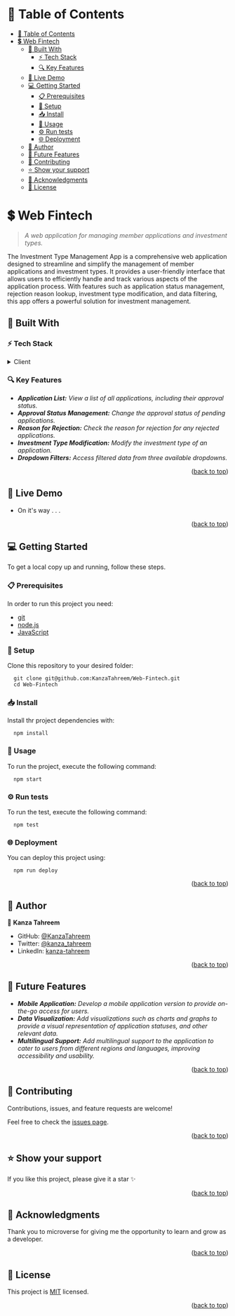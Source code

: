 <a name="readme-top"></a>

# 📗 Table of Contents
- [📗 Table of Contents](#-table-of-contents)
- [💲 Web Fintech ](#-web-fintech-)
  - [🧰 Built With ](#-built-with-)
    - [⚡ Tech Stack ](#-tech-stack-)
    - [🔍 Key Features ](#-key-features-)
  - [🚀 Live Demo ](#-live-demo-)
  - [💻 Getting Started ](#-getting-started-)
    - [📋 Prerequisites](#-prerequisites)
    - [📂 Setup](#-setup)
    - [📥 Install](#-install)
    - [🔌 Usage ](#-usage-)
    - [⚙️ Run tests](#️-run-tests)
    - [🌐 Deployment](#-deployment)
  - [👥 Author ](#-author-)
  - [🔮 Future Features ](#-future-features-)
  - [🤝 Contributing ](#-contributing-)
  - [⭐️ Show your support ](#️-show-your-support-)
  - [🙏 Acknowledgments ](#-acknowledgments-)
  - [📝 License ](#-license-)

<!-- PROJECT DESCRIPTION -->

# 💲 Web Fintech <a name="about-the-project"></a>

>  *A web application for managing member applications and investment types.*

The Investment Type Management App is a comprehensive web application designed to streamline and simplify the management of member applications and investment types. It provides a user-friendly interface that allows users to efficiently handle and track various aspects of the application process. With features such as application status management, rejection reason lookup, investment type modification, and data filtering, this app offers a powerful solution for investment management.

## 🧰 Built With <a name="built-with"></a>

### ⚡ Tech Stack <a name="tech-stack"></a>

<details>
  <summary>Client</summary>
  <ul> 
    <li><a href="https://reactjs.org/">React</a></li>
    <li><a href="https://redux.js.org/">Redux</a></li>
  </ul>
</details>

<!-- Features -->

### 🔍 Key Features <a name="key-features"></a>

- ***Application List:** View a list of all applications, including their approval status.*
- ***Approval Status Management:** Change the approval status of pending applications.*
- ***Reason for Rejection:** Check the reason for rejection for any rejected applications.*
- ***Investment Type Modification:** Modify the investment type of an application.*
- ***Dropdown Filters:** Access filtered data from three available dropdowns.*

<p align="right">(<a href="#readme-top">back to top</a>)</p>

## 🚀 Live Demo <a name="live-demo"></a>

- On it's way . . .

<p align="right">(<a href="#readme-top">back to top</a>)</p>


<!-- GETTING STARTED -->

## 💻 Getting Started <a name="getting-started"></a>

To get a local copy up and running, follow these steps.
### 📋 Prerequisites

In order to run this project you need:

- [git](https://git-scm.com/)
- [node.js](https://nodejs.org/en/)
- [JavaScript](https://developer.mozilla.org/en-US/docs/Web/JavaScript)

### 📂 Setup

Clone this repository to your desired folder:

```
  git clone git@github.com:KanzaTahreem/Web-Fintech.git
  cd Web-Fintech
```

### 📥 Install

Install thr project dependencies with:

```
  npm install
```

### 🔌 Usage <a name="usage"></a>

To run the project, execute the following command:

```
  npm start
```

### ⚙️ Run tests

To run the test, execute the following command:

```
  npm test
```

### 🌐 Deployment

You can deploy this project using:

```
  npm run deploy
```


<p align="right">(<a href="#readme-top">back to top</a>)</p>

<!-- AUTHORS -->
## 👥 Author <a name="authors"></a>
 
👤 **Kanza Tahreem**
- GitHub: [@KanzaTahreem](https://github.com/KanzaTahreem)
- Twitter: [@kanza_tahreem](https://twitter.com/kanza_tahreem)
- LinkedIn: [kanza-tahreem](https://www.linkedin.com/in/kanza-tahreem/)



<p align="right">(<a href="#readme-top">back to top</a>)</p>

<!-- FUTURE FEATURES -->

## 🔮 Future Features <a name="future-features"></a>
- ***Mobile Application:** Develop a mobile application version to provide on-the-go access for users.*
- ***Data Visualization:** Add visualizations such as charts and graphs to provide a visual representation of application statuses, and other relevant data.*
- ***Multilingual Support:** Add multilingual support to the application to cater to users from different regions and languages, improving accessibility and usability.*

<p align="right">(<a href="#readme-top">back to top</a>)</p>

<!-- CONTRIBUTING -->

## 🤝 Contributing <a name="contributing"></a>

Contributions, issues, and feature requests are welcome!

Feel free to check the [issues page](https://github.com/KanzaTahreem/Web-Fintech/issues).

<p align="right">(<a href="#readme-top">back to top</a>)</p>

<!-- SUPPORT -->

## ⭐️ Show your support <a name="support"></a>

If you like this project, please give it a star ✨

<p align="right">(<a href="#readme-top">back to top</a>)</p>

<!-- ACKNOWLEDGEMENTS -->

## 🙏 Acknowledgments <a name="acknowledgements"></a>

Thank you to microverse for giving me the opportunity to learn and grow as a developer.

<p align="right">(<a href="#readme-top">back to top</a>)</p>
<!-- LICENSE -->

## 📝 License <a name="license"></a>

This project is [MIT](./LICENSE) licensed.

<p align="right">(<a href="#readme-top">back to top</a>)</p>